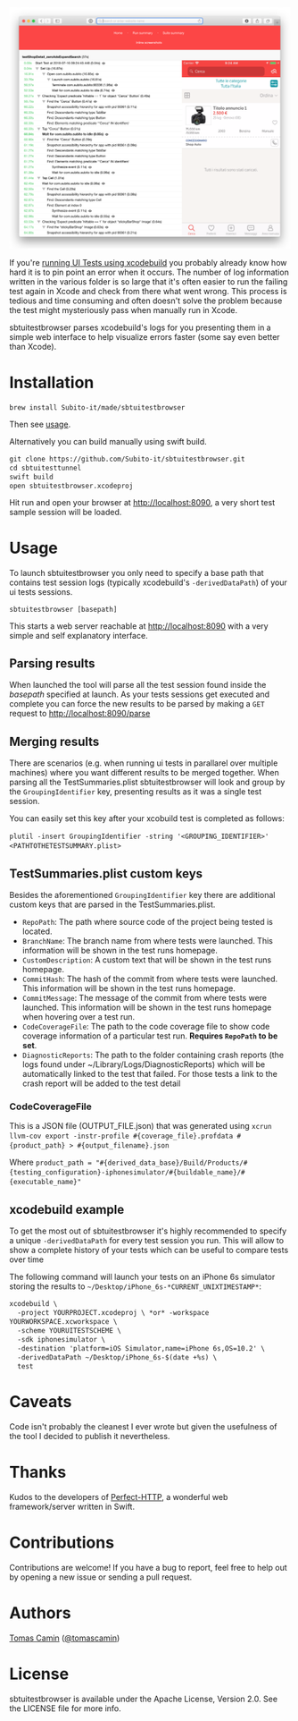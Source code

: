 
<img src="https://raw.githubusercontent.com/Subito-it/sbtuitestbrowser/master/Images/screenshot.png" />

If you're [running UI Tests using xcodebuild](https://developer.apple.com/library/content/documentation/DeveloperTools/Conceptual/testing_with_xcode/chapters/08-automation.html) you probably already know how hard it is to pin point an error when it occurs. The number of log information written in the various folder is so large that it's often easier to run the failing test again in Xcode and check from there what went wrong. This process is tedious and time consuming and often doesn't solve the problem because the test might mysteriously pass when manually run in Xcode.

sbtuitestbrowser parses xcodebuild's logs for you presenting them in a simple web interface to help visualize errors faster (some say even better than Xcode).

# Installation

```
brew install Subito-it/made/sbtuitestbrowser
```

Then see [usage](#usage).

Alternatively you can build manually using swift build.

```
git clone https://github.com/Subito-it/sbtuitestbrowser.git
cd sbtuitesttunnel
swift build
open sbtuitestbrowser.xcodeproj
```

Hit run and open your browser at [http://localhost:8090](http://localhost:8090), a very short test sample session will be loaded.

# Usage
To launch sbtuitestbrowser you only need to specify a base path that contains test session logs (typically xcodebuild's `-derivedDataPath`) of your ui tests sessions.

    sbtuitestbrowser [basepath]

This starts a web server reachable at [http://localhost:8090](http://localhost:8090) with a very simple and self explanatory interface.

## Parsing results
When launched the tool will parse all the test session found inside the _basepath_ specified at launch. As your tests sessions get executed and complete you can force the new results to be parsed by making a `GET` request to [http://localhost:8090/parse](http://localhost:8090/parse)

## Merging results
There are scenarios (e.g. when running ui tests in parallarel over multiple machines) where you want different results to be merged together. When parsing all the TestSummaries.plist sbtuitestbrowser will look and group by the `GroupingIdentifier` key, presenting results as it was a single test session.

You can easily set this key after your xcobuild test is completed as follows:

`plutil -insert GroupingIdentifier -string '<GROUPING_IDENTIFIER>' <PATHTOTHETESTSUMMARY.plist>`

## TestSummaries.plist custom keys
Besides the aforementioned `GroupingIdentifier` key there are additional custom keys that are parsed in the TestSummaries.plist.

- `RepoPath`: The path where source code of the project being tested is located.
- `BranchName`: The branch name from where tests were launched. This information will be shown in the test runs homepage.
- `CustomDescription`: A custom text that will be shown in the test runs homepage.
- `CommitHash`: The hash of the commit from where tests were launched. This information will be shown in the test runs homepage.
- `CommitMessage`: The message of the commit from where tests were launched. This information will be shown in the test runs homepage when hovering over a test run.
- `CodeCoverageFile`: The path to the code coverage file to show code coverage information of a particular test run. **Requires `RepoPath` to be set**.
- `DiagnosticReports`: The path to the folder containing crash reports (the logs found under ~/Library/Logs/DiagnosticReports) which will be automatically linked to the test that failed. For those tests a link to the crash report will be added to the test detail

### CodeCoverageFile
This is a JSON file (OUTPUT_FILE.json) that was generated using `xcrun llvm-cov export -instr-profile #{coverage_file}.profdata #{product_path} > #{output_filename}.json`

Where `product_path = "#{derived_data_base}/Build/Products/#{testing_configuration}-iphonesimulator/#{buildable_name}/#{executable_name}"`

## xcodebuild example
To get the most out of sbtuitestbrowser it's highly recommended to specify a unique `-derivedDataPath` for every test session you run. This will allow to show a complete history of your tests which can be useful to compare tests over time

The following command will launch your tests on an iPhone 6s simulator storing the results to `~/Desktop/iPhone_6s-*CURRENT_UNIXTIMESTAMP*`:

    xcodebuild \
      -project YOURPROJECT.xcodeproj \ *or* -workspace YOURWORKSPACE.xcworkspace \
      -scheme YOURUITESTSCHEME \
      -sdk iphonesimulator \
      -destination 'platform=iOS Simulator,name=iPhone 6s,OS=10.2' \
      -derivedDataPath ~/Desktop/iPhone_6s-$(date +%s) \
      test

# Caveats
Code isn't probably the cleanest I ever wrote but given the usefulness of the tool I decided to publish it nevertheless.

# Thanks
Kudos to the developers of [Perfect-HTTP](https://www.perfect.org), a wonderful web framework/server written in Swift.

# Contributions
Contributions are welcome! If you have a bug to report, feel free to help out by opening a new issue or sending a pull request.

# Authors
[Tomas Camin](https://github.com/tcamin) ([@tomascamin](https://twitter.com/tomascamin))

# License
sbtuitestbrowser is available under the Apache License, Version 2.0. See the LICENSE file for more info.








